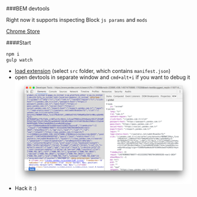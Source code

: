 ###BEM devtools

Right now it supports inspecting Block `js params` and `mods`

[Chrome Store](https://chrome.google.com/webstore/detail/bem-devtools/phioabmfljcmdaiiibdhecmbpaikafnl)

####Start
```
npm i
gulp watch
```
 - [load extension](https://developer.chrome.com/extensions/getstarted#unpacked) (select `src` folder, which contains `manifest.json`)
 - open devtools in separate window and `cmd+alt+i` if you want to debug it
![Open devtools in separate window](/assets/separate-window.png?raw=true)
 - Hack it :)
